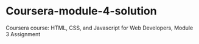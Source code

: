 # Coursera-module-4-solution
Coursera course: HTML, CSS, and Javascript for Web Developers, Module 3 Assignment
